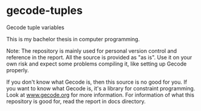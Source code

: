 gecode-tuples
=============

Gecode tuple variables



This is my bachelor thesis in computer programming.

Note:
The repository is mainly used for personal version control and reference in the report. All the source is provided as "as is". Use it on your own risk and expect some problems compiling it, like setting up Gecode properly.

If you don't know what Gecode is, then this source is no good for you. If you want to know what Gecode is, it's a library for constraint programming. Look at www.gecode.org for more information. For information of what this repository is good for, read the report in docs directory.



